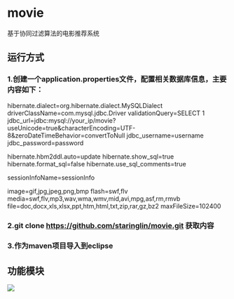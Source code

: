 # movie
基于协同过滤算法的电影推荐系统
## 运行方式
### 1.创建一个application.properties文件，配置相关数据库信息，主要内容如下：
hibernate.dialect=org.hibernate.dialect.MySQLDialect
driverClassName=com.mysql.jdbc.Driver
validationQuery=SELECT 1
jdbc_url=jdbc:mysql://your_ip/movie?useUnicode=true&characterEncoding=UTF-8&zeroDateTimeBehavior=convertToNull
jdbc_username=username      
jdbc_password=password

hibernate.hbm2ddl.auto=update
hibernate.show_sql=true
hibernate.format_sql=false
hibernate.use_sql_comments=true

sessionInfoName=sessionInfo

image=gif,jpg,jpeg,png,bmp
flash=swf,flv
media=swf,flv,mp3,wav,wma,wmv,mid,avi,mpg,asf,rm,rmvb
file=doc,docx,xls,xlsx,ppt,htm,html,txt,zip,rar,gz,bz2
maxFileSize=102400
### 2.git clone https://github.com/staringlin/movie.git 获取内容
### 3.作为maven项目导入到eclipse

## 功能模块
![](https://github.com/staringlin/movie/raw/master/modules.png)
